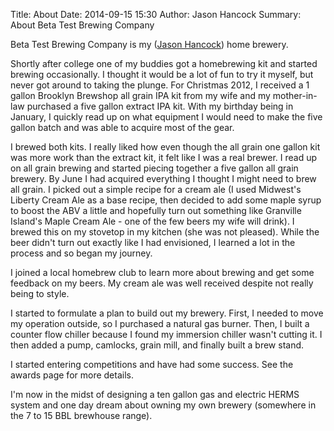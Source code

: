 Title: About
Date: 2014-09-15 15:30
Author: Jason Hancock
Summary: About Beta Test Brewing Company

Beta Test Brewing Company is my ([Jason Hancock](http://jasonhancock.com)) home
brewery.

Shortly after college one of my buddies got a homebrewing kit and started brewing
occasionally. I thought it would be a lot of fun to try it myself, but never got
around to taking the plunge. For Christmas 2012, I received a 1 gallon Brooklyn
Brewshop all grain IPA kit from my wife and my mother-in-law purchased a five
gallon extract IPA kit. With my birthday being in January, I quickly read up on
what equipment I would need to make the five gallon batch and was able to
acquire most of the gear.

I brewed both kits. I really liked how even though the all grain one gallon kit was
more work than the extract kit, it felt like I was a real brewer. I read up on all
grain brewing and started piecing together a five gallon all grain brewery. By June
I had acquired everything I thought I might need to brew all grain. I picked out a
simple recipe for a cream ale (I used Midwest's Liberty Cream Ale as a base recipe,
then decided to add some maple syrup to boost the ABV a little and hopefully turn
out something like Granville Island's Maple Cream Ale - one of the few beers my
wife will drink). I brewed this on my stovetop in my kitchen (she was not pleased).
While the beer didn't turn out exactly like I had envisioned, I learned a lot in the
process and so began my journey.

I joined a local homebrew club to learn more about brewing and get some feedback on
my beers. My cream ale was well received despite not really being to style.

I started to formulate a plan to build out my brewery. First, I needed to move my
operation outside, so I purchased a natural gas burner. Then, I built a counter flow
chiller because I found my immersion chiller wasn't cutting it. I then added a pump,
camlocks, grain mill, and finally built a brew stand.

I started entering competitions and have had some success. See the awards page for
more details.

I'm now in the midst of designing a ten gallon gas and electric HERMS system and
one day dream about owning my own brewery (somewhere in the 7 to 15 BBL brewhouse
range).
